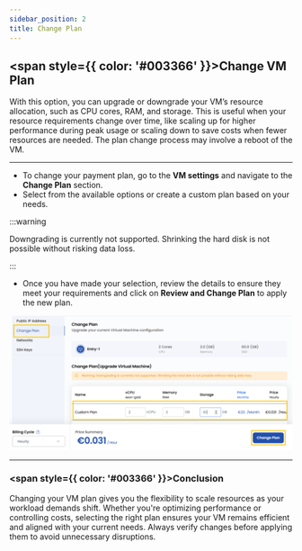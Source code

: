 ```yaml
---
sidebar_position: 2
title: Change Plan
---
```


## <span style={{ color: '#003366' }}>Change VM Plan</span>

With this option, you can upgrade or downgrade your VM’s resource allocation, such as CPU cores, RAM, and storage. This is useful when your resource requirements change over time, like scaling up for higher performance during peak usage or scaling down to save costs when fewer resources are needed. The plan change process may involve a reboot of the VM.

----------

- To change your payment plan, go to the **VM settings** and navigate to the **Change Plan** section.  
- Select from the available options or create a custom plan based on your needs.  

:::warning

Downgrading is currently not supported. Shrinking the hard disk is not possible without risking data loss.

:::

- Once you have made your selection, review the details to ensure they meet your requirements and click on **Review and Change Plan** to apply the new plan.

![Change VM Plan](../images/vmset_open_neb_3.png)

----------

### <span style={{ color: '#003366' }}>Conclusion</span>

Changing your VM plan gives you the flexibility to scale resources as your workload demands shift. Whether you're optimizing performance or controlling costs, selecting the right plan ensures your VM remains efficient and aligned with your current needs. Always verify changes before applying them to avoid unnecessary disruptions.
